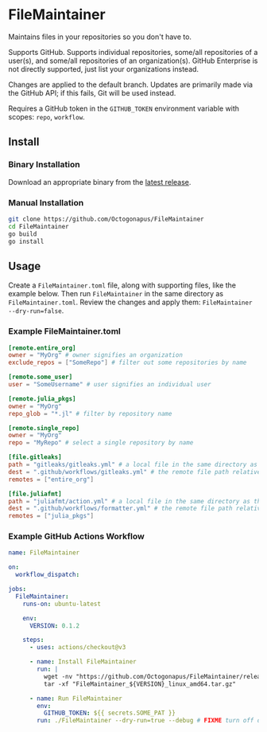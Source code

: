 # FileMaintainer

Maintains files in your repositories so you don't have to.

Supports GitHub.
Supports individual repositories, some/all repositories of a user(s), and some/all repositories of an organization(s).
GitHub Enterprise is not directly supported, just list your organizations instead.

Changes are applied to the default branch.
Updates are primarily made via the GitHub API; if this fails, Git will be used instead.

Requires a GitHub token in the `GITHUB_TOKEN` environment variable with scopes: `repo`, `workflow`.

## Install

### Binary Installation

Download an appropriate binary from the [latest release](https://github.com/Octogonapus/FileMaintainer/releases/latest).

### Manual Installation

```sh
git clone https://github.com/Octogonapus/FileMaintainer
cd FileMaintainer
go build
go install
```

## Usage

Create a `FileMaintainer.toml` file, along with supporting files, like the example below.
Then run `FileMaintainer` in the same directory as `FileMaintainer.toml`.
Review the changes and apply them: `FileMaintainer --dry-run=false`.

### Example FileMaintainer.toml

```toml
[remote.entire_org]
owner = "MyOrg" # owner signifies an organization
exclude_repos = ["SomeRepo"] # filter out some repositories by name

[remote.some_user]
user = "SomeUsername" # user signifies an individual user

[remote.julia_pkgs]
owner = "MyOrg"
repo_glob = "*.jl" # filter by repository name

[remote.single_repo]
owner = "MyOrg"
repo = "MyRepo" # select a single repository by name

[file.gitleaks]
path = "gitleaks/gitleaks.yml" # a local file in the same directory as this file
dest = ".github/workflows/gitleaks.yml" # the remote file path relative to the repository root
remotes = ["entire_org"]

[file.juliafmt]
path = "juliafmt/action.yml" # a local file in the same directory as this file
dest = ".github/workflows/formatter.yml" # the remote file path relative to the repository root
remotes = ["julia_pkgs"]
```

### Example GitHub Actions Workflow

```yml
name: FileMaintainer

on:
  workflow_dispatch:

jobs:
  FileMaintainer:
    runs-on: ubuntu-latest

    env:
      VERSION: 0.1.2

    steps:
      - uses: actions/checkout@v3

      - name: Install FileMaintainer
        run: |
          wget -nv "https://github.com/Octogonapus/FileMaintainer/releases/download/v$VERSION/FileMaintainer_${VERSION}_linux_amd64.tar.gz"
          tar -xf "FileMaintainer_${VERSION}_linux_amd64.tar.gz"

      - name: Run FileMaintainer
        env:
          GITHUB_TOKEN: ${{ secrets.SOME_PAT }}
        run: ./FileMaintainer --dry-run=true --debug # FIXME turn off dry runs after you have tested this
```
